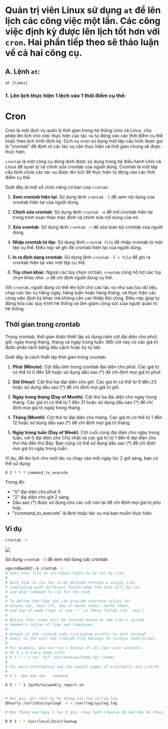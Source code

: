 # Quản trị viên Linux sử dụng `at` để lên lịch các công việc một lần. Các công việc định kỳ được lên lịch tốt hơn với `cron`. Hai phần tiếp theo sẽ thảo luận về cả hai công cụ.

## A. Lệnh `at`:
```
at [times]
```

### 1. Lên lịch thực hiện 1 lệch vào 1 thời điểm cụ thể:


# Cron

Cron là một dịch vụ quản lý thời gian trong hệ thống Unix và Linux, cho phép lên lịch cho việc thực hiện các tác vụ tự động vào các thời điểm cụ thể hoặc theo lịch trình định kỳ. Dịch vụ cron sử dụng một tệp cấu hình được gọi là "crontab" để định rõ các tác vụ cần thực hiện và thời gian chúng sẽ được thực hiện.

`crontab` là một công cụ dòng lệnh được sử dụng trong hệ điều hành Unix và Linux để quản lý và chỉnh sửa crontab của người dùng. Crontab là một tệp cấu hình chứa các tác vụ được lên lịch để thực hiện tự động vào các thời điểm cụ thể.

Dưới đây là một số chức năng cơ bản của `crontab`:

1. **Xem crontab hiện tại**: Sử dụng lệnh `crontab -l` để xem nội dung của crontab hiện tại của người dùng.

2. **Chỉnh sửa crontab**: Sử dụng lệnh `crontab -e` để mở crontab hiện tại trong trình soạn thảo mặc định và chỉnh sửa nội dung của nó.

3. **Xóa crontab**: Sử dụng lệnh `crontab -r` để xóa toàn bộ crontab của người dùng.

4. **Nhập crontab từ tệp**: Sử dụng lệnh `crontab file` để nhập crontab từ một tệp cụ thể. Điều này sẽ ghi đè crontab hiện tại của người dùng.

5. **In ra định dạng crontab**: Sử dụng lệnh `crontab -l > file` để ghi ra crontab hiện tại vào một tệp cụ thể.

6. **Tùy chọn khác**: Ngoài các tùy chọn cơ bản, `crontab` cũng hỗ trợ các tùy chọn khác như `-u` để chỉ định người dùng cụ thể.

Với `crontab`, người dùng có thể lên lịch cho các tác vụ như sao lưu dữ liệu, chạy các tác vụ hằng ngày, hàng tuần hoặc hàng tháng, và thực hiện các công việc định kỳ khác mà không cần can thiệp thủ công. Điều này giúp tự động hóa các quy trình hệ thống và làm giảm công sức của người quản trị hệ thống.

## Thời gian trong crontab

Trong crontab, thời gian được thiết lập sử dụng năm cột đại diện cho phút, giờ, ngày trong tháng, tháng và ngày trong tuần. Mỗi cột này có các giá trị được phân tách bằng dấu cách hoặc ký tự tab.

Dưới đây là cách thiết lập thời gian trong crontab:

1. **Phút (Minute)**: Cột đầu tiên trong crontab đại diện cho phút. Các giá trị có thể từ 0 đến 59 hoặc sử dụng dấu sao (*) để chỉ định mọi giá trị phút.

2. **Giờ (Hour)**: Cột thứ hai đại diện cho giờ. Các giá trị có thể từ 0 đến 23 hoặc sử dụng dấu sao (*) để chỉ định mọi giá trị giờ.

3. **Ngày trong tháng (Day of Month)**: Cột thứ ba đại diện cho ngày trong tháng. Các giá trị có thể từ 1 đến 31 hoặc sử dụng dấu sao (*) để chỉ định mọi giá trị ngày trong tháng.

4. **Tháng (Month)**: Cột thứ tư đại diện cho tháng. Các giá trị có thể từ 1 đến 12 hoặc sử dụng dấu sao (*) để chỉ định mọi giá trị tháng.

5. **Ngày trong tuần (Day of Week)**: Cột cuối cùng đại diện cho ngày trong tuần, với 0 đại diện cho Chủ nhật và các giá trị từ 1 đến 6 đại diện cho thứ Hai đến thứ Bảy. Bạn cũng có thể sử dụng dấu sao (*) để chỉ định mọi giá trị ngày trong tuần.

Ví dụ, để lên lịch cho một tác vụ chạy vào mỗi ngày lúc 2 giờ sáng, bạn có thể sử dụng:

```
0 2 * * * command_to_execute
```

Trong đó:
- "0" đại diện cho phút 0.
- "2" đại diện cho giờ 2 sáng.
- Dấu sao (*) được sử dụng cho các cột còn lại để chỉ định mọi giá trị phù hợp.
- "command_to_execute" là lệnh hoặc tác vụ mà bạn muốn thực hiện.


## Ví dụ

```sh
crontab -e
```

![](./images/Sceenshot_8.png)


Sử dụng `crontab -l` để xem nội dung các crontab 

```sh
ngocnd@web02:~$ crontab -l
# Edit this file to introduce tasks to be run by cron.
#
# Each task to run has to be defined through a single line
# indicating with different fields when the task will be run
# and what command to run for the task
#
# To define the time you can provide concrete values for
# minute (m), hour (h), day of month (dom), month (mon),
# and day of week (dow) or use '*' in these fields (for 'any').
#
# Notice that tasks will be started based on the cron's system
# daemon's notion of time and timezones.
#
# Output of the crontab jobs (including errors) is sent through
# email to the user the crontab file belongs to (unless redirected).
#
# For example, you can run a backup of all your user accounts
# at 5 a.m every week with:
# 0 5 * * 1 tar -zcf /var/backups/home.tgz /home/
#
# For more information see the manual pages of crontab(5) and cron(8)
#
# m h  dom mon dow   command

0 3 * * 1 /path/to/weekly_report.sh


# Moi gio, ghi nhat ky he thong vao tep syslog.log
@hourly /usr/sbin/syslogd -n > /var/log/syslog.log

# Moi thang vao ngay 1 luc 0 gio, chay lenh cleanup de don dep he thong

0 0 1 * * /usr/local/bin/cleanup
```
